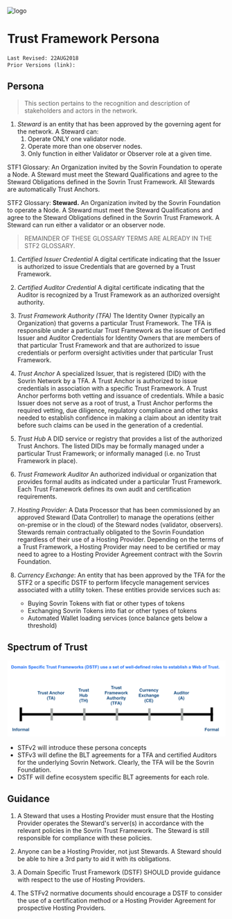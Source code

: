 
![logo]('..\banner.png')
# Trust Framework Persona
```
Last Revised: 22AUG2018
Prior Versions (link):

```

## Persona

>This section pertains to the recognition and description of stakeholders and actors in the network.

1. *Steward* is an entity that has been approved by the governing agent for the network. A Steward can:
	1. Operate ONLY one validator node.
	1. Operate more than one observer nodes.
	1. Only function in either Validator or Observer role at a given time.
	
	
STF1 Glossary: An Organization invited by the Sovrin Foundation to operate a Node. A Steward must meet the Steward Qualifications and agree to the Steward Obligations defined in the Sovrin Trust Framework. All Stewards are automatically Trust Anchors.

STF2 Glossary: **Steward.** An Organization invited by the Sovrin Foundation to operate a Node. A Steward must meet the Steward Qualifications and agree to the Steward Obligations defined in the Sovrin Trust Framework. A Steward can run either a validator or an observer node.

> REMAINDER OF THESE GLOSSARY TERMS ARE ALREADY IN THE STF2 GLOSSARY. 

1. *Certified Issuer Credential* A digital certificate indicating that the Issuer is authorized to issue Credentials that are governed by a Trust Framework.

1. *Certified Auditor Credential* A digital certificate indicating that the Auditor is recognized by a Trust Framework as an authorized oversight authority.

1. *Trust Framework Authority (TFA)* The Identity Owner (typically an Organization) that governs a particular Trust Framework. The TFA is responsible under a particular Trust Framework as the issuer of Certified Issuer and Auditor Credentials for Identity Owners that are members of that particular Trust Framework and that are authorized to issue credentials or perform oversight activities under that particular Trust Framework.

1. *Trust Anchor* A specialized Issuer, that is registered (DID) with the Sovrin Network by a TFA. A Trust Anchor is authorized to issue credentials in association with a specific Trust Framework. A Trust Anchor performs both vetting and issuance of credentials. While a basic  Issuer does not serve as a root of trust, a Trust Anchor performs the required vetting, due diligence, regulatory compliance and other tasks needed to establish confidence in making a claim about an identity trait before such claims can be used in the generation of a credential.

1. *Trust Hub* A DID service or registry that provides a list of the authorized Trust Anchors. The listed DIDs may be formally managed under a particular Trust Framework; or informally managed (i.e. no Trust Framework in place).

1. *Trust Framework Auditor* An authorized individual or organization that provides formal audits as indicated under a particular Trust Framework. Each Trust Framework defines its own audit and certification requirements.

1. *Hosting Provider*: A Data Processor that has been commissioned by an approved Steward (Data Controller) to manage the operations (either on-premise or in the cloud) of the Steward nodes (validator, observers). Stewards remain contractually obligated to the Sovrin Foundation regardless of their use of a Hosting Provider. Depending on the terms of a Trust Framework, a Hosting Provider may need to be certified or may need to agree to a Hosting Provider Agreement contract with the Sovrin Foundation.

1. *Currency Exchange*: An entity that has been approved by the TFA for the STF2 or a specific DSTF to perform lifecycle management services associated with a utility token. These entities provide services such as:
	* Buying Sovrin Tokens with fiat or other types of tokens
	* Exchanging Sovrin Tokens into fiat or other types of tokens
	* Automated Wallet loading services (once balance gets below a threshold)

## Spectrum of Trust

![spectrum-of-trust](../diagrams/images/spectrum-of-trust.png)

* STFv2 will introduce these persona concepts
* STFv3 will define the BLT agreements for a TFA and certified Auditors for the underlying Sovrin Network. Clearly, the TFA will be the Sovrin Foundation.
* DSTF will define ecosystem specific BLT agreements for each role.


## Guidance
1. A Steward that uses a Hosting Provider must ensure that the Hosting Provider operates the Steward's server(s) in accordance with the relevant policies in the Sovrin Trust Framework. The Steward is still responsible for compliance with these policies.

1. Anyone can be a Hosting Provider, not just Stewards. A Steward should be able to hire a 3rd party to aid it with its obligations.

1. A Domain Specific Trust Framework (DSTF) SHOULD provide guidance with respect to the use of Hosting Providers.

1. The STFv2 normative documents should encourage a DSTF to consider the use of a certification method or a Hosting Provider Agreement for prospective Hosting Providers.
